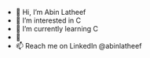 - 👋 Hi, I’m Abin Latheef
- 👀 I’m interested in C
- 🌱 I’m currently learning C
- 💞️ 
- 📫 Reach me on LinkedIn @abinlatheef
<!---
abinlatheef/abinlatheef is a ✨ special ✨ repository because its `README.md` (this file) appears on your GitHub profile.
You can click the Preview link to take a look at your changes.
--->
